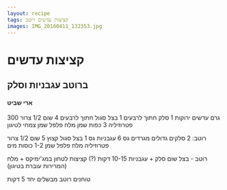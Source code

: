 ```yaml
---
layout: recipe
tags: קציצות עדשים רוטב
images: IMG_20160411_132353.jpg
---
```


# קציצות עדשים

## ברוטב עגבניות וסלק

#### ארי שביט

300 גרם עדשים ירוקות
1 סלק חתוך לרבעים
1 בצל סגול חתוך לרבעים
4 שום
1/2 צרור פטרוזיליה
3 כפות שמן
מלח פלפל
שמן צמחי לטיגון

רוטב:
2 סלקים גדולים מגרדים גס
6 עגבניות גס
1 בצל סגול קצוץ
5 שום
1/2 צרור פטרוזיליה
מלח פלפל שמן
1-2 כוסות מים


רוטב - בצל שום סלק + עגבניות
10-15 דקות (?)
קציצות לטחון במג'ימיקס  + מלח
(המרירות עוברת בטיגון)

טוחנים רוטב
מבשלים יחד 5 דקות
